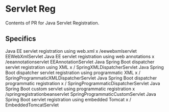 # Servlet Reg

Contents of PR for Java Servlet Registration.

## Specifics

Java EE servlet registration using web.xml                                      x           /eewebxmlservlet                                EEWebXmlServlet
Java EE servlet registration using web annotations                              x           /eeannotationservlet                            EEAnnotationServlet
Java Spring Boot dispatcher servlet registration using XML                      x           /                     SpringXMLDispatcherServlet
Java Spring Boot dispatcher servlet registration using programmatic XML         x           /         SpringProgrammaticXMLDispatcherServlet
Java Spring Boot dispatcher programmatic registration                           x           /            SpringProgrammaticDispatcherServlet
Java Spring Boot custom servlet using programmatic registration                 x           /springregistrationbeanservlet                  SpringProgrammaticCustomServlet
Java Spring Boot servlet registration using embedded Tomcat                     x           /                                               EmbeddedTomcatServlet
